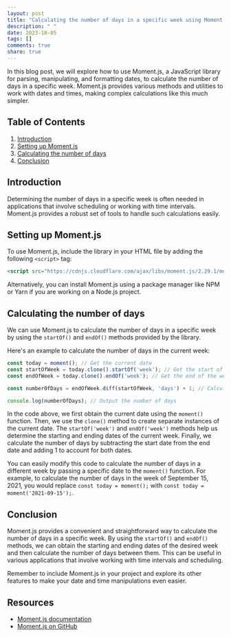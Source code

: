 ```yaml
---
layout: post
title: "Calculating the number of days in a specific week using Moment.js"
description: " "
date: 2023-10-05
tags: []
comments: true
share: true
---
```


In this blog post, we will explore how to use Moment.js, a JavaScript library for parsing, manipulating, and formatting dates, to calculate the number of days in a specific week. Moment.js provides various methods and utilities to work with dates and times, making complex calculations like this much simpler.

## Table of Contents
1. [Introduction](#introduction)
2. [Setting up Moment.js](#setting-up-momentjs)
3. [Calculating the number of days](#calculating-the-number-of-days)
4. [Conclusion](#conclusion)

## Introduction
Determining the number of days in a specific week is often needed in applications that involve scheduling or working with time intervals. Moment.js provides a robust set of tools to handle such calculations easily.

## Setting up Moment.js
To use Moment.js, include the library in your HTML file by adding the following `<script>` tag:

```html
<script src="https://cdnjs.cloudflare.com/ajax/libs/moment.js/2.29.1/moment.min.js"></script>
```

Alternatively, you can install Moment.js using a package manager like NPM or Yarn if you are working on a Node.js project.

## Calculating the number of days
We can use Moment.js to calculate the number of days in a specific week by using the `startOf()` and `endOf()` methods provided by the library. 

Here's an example to calculate the number of days in the current week:

```javascript
const today = moment(); // Get the current date
const startOfWeek = today.clone().startOf('week'); // Get the start of the week
const endOfWeek = today.clone().endOf('week'); // Get the end of the week

const numberOfDays = endOfWeek.diff(startOfWeek, 'days') + 1; // Calculate the number of days

console.log(numberOfDays); // Output the number of days
```

In the code above, we first obtain the current date using the `moment()` function. Then, we use the `clone()` method to create separate instances of the current date. The `startOf('week')` and `endOf('week')` methods help us determine the starting and ending dates of the current week. Finally, we calculate the number of days by subtracting the start date from the end date and adding 1 to account for both dates.

You can easily modify this code to calculate the number of days in a different week by passing a specific date to the `moment()` function. For example, to calculate the number of days in the week of September 15, 2021, you would replace `const today = moment();` with `const today = moment('2021-09-15');`.

## Conclusion
Moment.js provides a convenient and straightforward way to calculate the number of days in a specific week. By using the `startOf()` and `endOf()` methods, we can obtain the starting and ending dates of the desired week and then calculate the number of days between them. This can be useful in various applications that involve working with time intervals and scheduling.

Remember to include Moment.js in your project and explore its other features to make your date and time manipulations even easier.

## Resources
- [Moment.js documentation](https://momentjs.com/)
- [Moment.js on GitHub](https://github.com/moment/moment/)